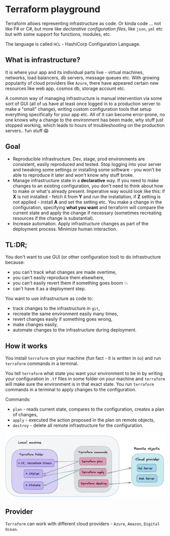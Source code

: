 # Terraform playground

Terraform allows representing infrastructure as code. Or kinda code ... not like F# or C#, but more like _declarative configuration files_, like `json`, `yml` etc but with some support for functions, modules, etc.

The language is called `HCL` - HashiCorp Configuration Language.

## What is infrastructure?

It is where your app and its individual parts live - virtual machines, networks, load balancers, db servers, message queues etc. With growing popularity of cloud providers like `Azure`, there have appeared certain new resources like web app, cosmos db, storage account etc.

A common way of managing infrastructure is manual intervention via some sort of GUI (all of us have at least once logged in to a production server to make a "small" change), writing custom configuration tools that setup everything specifically for your app etc. All of it can become error-prone, no one knows why a change to the environment has been made, why stuff just stopped working, which leads to hours of troubleshooting on the production servers.. fun stuff 😱

## Goal

- Reproducible infrastructure. Dev, stage, prod environments are consistent, easily reproduced and tested. Stop logging into your server and tweaking some settings or installing some software - you won't be able to reproduce it later and won't know why stuff broke.
- Manage infrastructure state in a **declarative** way. If you need to make changes to an existing configuration, you don't need to think about how to make or what's already present. Imperative way would look like this: if **X** is not installed - fetch it from **Y** and run the installation, if **Z** setting is not applied - install **A** and set the setting etc. You make a change in the configuration, specifying **what you want** and terraform will compare the current state and apply the change if necessary (sometimes recreating resources if the change is substantial).
- Increase automation. Apply infrastructure changes as part of the deployment process. Minimize human interaction.

## TL:DR;

You don't want to use GUI (or other configuration tool) to do infrastructure because:

- you can't track what changes are made overtime,
- you can't easily reproduce them elsewhere,
- you can't easily revert them if something goes boom 💥
- can't have it as a deployment step.

You want to use infrastructure as code to:

- track changes to the infrastructure in `git`,
- recreate the same environment easily many times,
- revert changes easily if something goes wrong,
- make changes easily,
- automate changes to the infrastructure during deployment.

## How it works

You install `terraform` on your machine (fun fact - it is written in `Go`) and run `terraform` commands in a terminal.

You tell `terraform` what state you want your environment to be in by writing your configuration in `.tf` files in some folder on your machine and `terraform` will make sure the environment is in that exact state. You run `terraform` commands in a terminal to apply changes to the configuration.

Commands:

- `plan` - reads current state, compares to the configuration, creates a plan of changes,
- `apply` - executed the action proposed in the plan on remote objects,
- `destroy` - delete all remote infrastructure for the configuration.

![picture 1](images/terraform-overview.png)

## Provider

`Terraform` can work with different cloud providers - `Azure`, `Amazon`, `Digital Ocean`.
